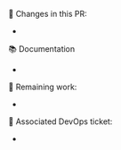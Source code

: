 :wrench: Changes in this PR:

- 

:books: Documentation

- 

:construction: Remaining work:

- 

:ticket: Associated DevOps ticket:

- 
